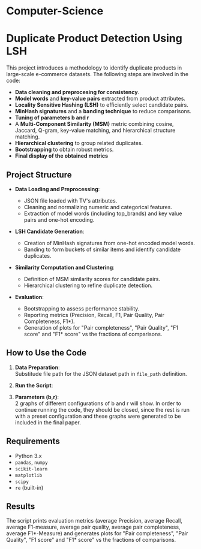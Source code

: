 # Computer-Science
# Duplicate Product Detection Using LSH

This project introduces a methodology to identify duplicate products in large-scale e-commerce datasets.
The following steps are involved in the code:
- **Data cleaning and preprocesing for consistency**.
- **Model words** and **key-value pairs** extracted from product attributes.
- **Locality Sensitive Hashing (LSH)** to efficiently select candidate pairs.
- **MinHash signatures** and a **banding technique** to reduce comparisons.
- **Tuning of parameters b and r**
- A **Multi-Component Similarity (MSM)** metric combining cosine, Jaccard, Q-gram, key-value matching, and hierarchical structure matching.
- **Hierarchical clustering** to group related duplicates.
- **Bootstrapping** to obtain robust metrics.
- **Final display of the obtained metrics**

## Project Structure

- **Data Loading and Preprocessing**: 
  - JSON file loaded with TV's attributes.
  - Cleaning and normalizing numeric and categorical features.
  - Extraction of model words (including top_brands) and key value pairs and one-hot encoding.

- **LSH Candidate Generation**:
  - Creation of MinHash signatures from one-hot encoded model words.
  - Banding to form buckets of similar items and identify candidate duplicates.

- **Similarity Computation and Clustering**:
  - Definition of MSM similarity scores for candidate pairs.
  - Hierarchical clustering to refine duplicate detection.

- **Evaluation**:
  - Bootstrapping to assess performance stability.
  - Reporting metrics (Precision, Recall, F1, Pair Quality, Pair Completeness, F1*).
  - Generation of plots for "Pair completeness", "Pair Quality", "F1 score" and "F1* score" vs the fractions of comparisons. 

## How to Use the Code

1. **Data Preparation**:  
   Substitude file path for the JSON dataset path in `file_path` definition.

2. **Run the Script**:  
 
3. **Parameters (b,r)**:  
2 graphs of different configurations of b and r will show. In order to continue running the code, they should be closed, since the rest is run with a preset configuration and these graphs were generated to be included in the final paper.

## Requirements

- Python 3.x
- `pandas`, `numpy`
- `scikit-learn`
- `matplotlib`
- `scipy`
- `re` (built-in)

## Results

The script prints evaluation metrics (average Precision, average Recall, average F1-measure, average pair quality, average pair completeness, average F1*-Measure) and generates plots for "Pair completeness", "Pair Quality", "F1 score" and "F1* score" vs the fractions of comparisons. 




